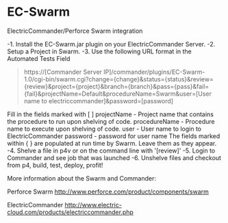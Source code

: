 EC-Swarm
========

ElectricCommander/Perforce Swarm integration

-1. Install the EC-Swarm.jar plugin on your ElectricCommander Server.
-2. Setup a Project in Swarm.
-3. Use the following URL format in the Automated Tests Field

> https://[Commander Server IP]/commander/plugins/EC-Swarm-1.0/cgi-bin/swarm.cgi?change={change}&status={status}&review={review}&project={project}&branch={branch}&pass={pass}&fail={fail}&projectName=Default&procedureName=Swarm&user=[User name to electriccommander]&password=[password]

Fill in the fields marked with [ ]
projectName - Project name that contains the procedure to run upon shelving of code.
procedureName - Procedure name to execute upon shelving of code.
user - User name to login to ElectricCommander
password - password for user name
The fields marked within { } are populated at run time by Swarm. Leave them as they appear.
-4. Shelve a file in p4v or on the command line with '[review]'
-5. Login to Commander and see job that was launched
-6. Unshelve files and checkout from p4, build, test, deploy, profit!

More information about the Swarm and Commander:

Perforce Swarm
http://www.perforce.com/product/components/swarm

ElectricCommander
http://www.electric-cloud.com/products/electriccommander.php